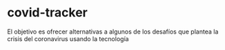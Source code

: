 # covid-tracker
El objetivo es ofrecer alternativas a algunos de los desafíos que plantea la crisis del coronavirus usando la tecnología
